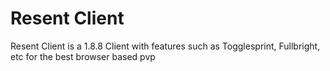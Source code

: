 # Resent Client
Resent Client is a 1.8.8 Client with features such as Togglesprint, Fullbright, etc for the best browser based pvp
